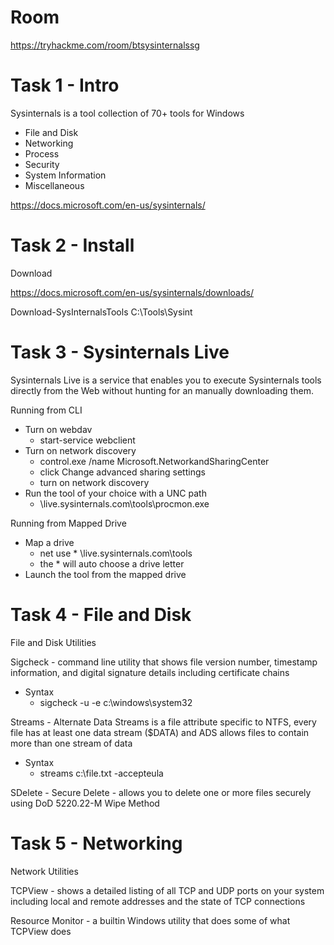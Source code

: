 # Room
https://tryhackme.com/room/btsysinternalssg

# Task 1 - Intro
Sysinternals is a tool collection of 70+ tools for Windows
* File and Disk
* Networking
* Process
* Security
* System Information
* Miscellaneous

https://docs.microsoft.com/en-us/sysinternals/

# Task 2 - Install
Download

https://docs.microsoft.com/en-us/sysinternals/downloads/

Download-SysInternalsTools C:\Tools\Sysint

# Task 3 - Sysinternals Live
Sysinternals Live is a service that enables you to execute Sysinternals tools directly from the Web without hunting for an manually downloading them.

Running from CLI
* Turn on webdav
    * start-service webclient
* Turn on network discovery
    * control.exe /name Microsoft.NetworkandSharingCenter
    * click Change advanced sharing settings
    * turn on network discovery
* Run the tool of your choice with a UNC path
    * \\live.sysinternals.com\tools\procmon.exe

Running from Mapped Drive
* Map a drive
    * net use * \\live.sysinternals.com\tools
    * the * will auto choose a drive letter
* Launch the tool from the mapped drive

# Task 4 - File and Disk
File and Disk Utilities

Sigcheck - command line utility that shows file version number, timestamp information, and digital signature details including certificate chains
* Syntax
    * sigcheck -u -e c:\windows\system32

Streams - Alternate Data Streams is a file attribute specific to NTFS, every file has at least one data stream ($DATA) and ADS allows files to contain more than one stream of data
* Syntax
    * streams c:\file.txt -accepteula

SDelete - Secure Delete - allows you to delete one or more files securely using DoD 5220.22-M Wipe Method

# Task 5 - Networking
Network Utilities

TCPView - shows a detailed listing of all TCP and UDP ports on your system including local and remote addresses and the state of TCP connections

Resource Monitor - a builtin Windows utility that does some of what TCPView does

